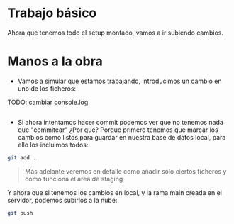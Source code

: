 # Trabajo básico

Ahora que tenemos todo el setup montado, vamos a ir subiendo cambios.

# Manos a la obra

- Vamos a simular que estamos trabajando, introducimos un cambio en uno de los ficheros:

TODO: cambiar console.log

```tsx

```

- Si ahora intentamos hacer commit podemos ver que no tenemos nada que "commitear"
  ¿Por qué? Porque primero tenemos que marcar los cambios como listos para guardar
  en nuestra base de datos local, para ello los incluimos todos:

```bash
git add .
```

> Más adelante veremos en detalle como añadir sólo ciertos ficheros y como funciona
> el area de staging

Y ahora que si tenemos los cambios en local, y la rama main creada en el servidor,
podemos subirlos a la nube:

```bash
git push
```
